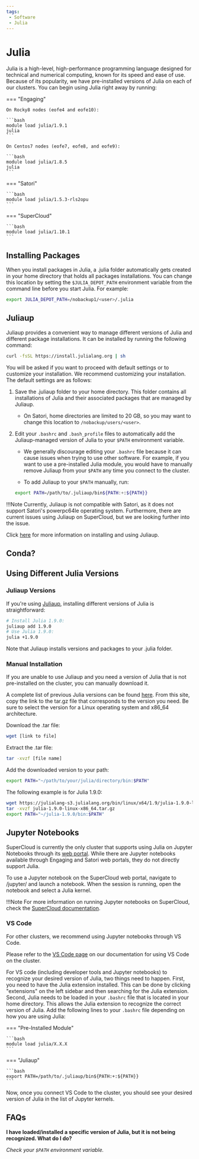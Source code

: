 ```yaml
---
tags:
 - Software
 - Julia
---
```


# Julia

Julia is a high-level, high-performance programming language designed for technical and numerical computing, known for its speed and ease of use. Because of its popularity, we have pre-installed versions of Julia on each of our clusters. You can begin using Julia right away by running:

=== "Engaging"

    On Rocky8 nodes (eofe4 and eofe10):

    ```bash
    module load julia/1.9.1
    julia
    ```

    On Centos7 nodes (eofe7, eofe8, and eofe9):

    ```bash
    module load julia/1.8.5
    julia
    ```
    
=== "Satori"

    ```bash
    module load julia/1.5.3-rls2opu
    ```

=== "SuperCloud"

    ```bash
    module load julia/1.10.1
    ```

## Installing Packages

When you install packages in Julia, a .julia folder automatically gets created in your home directory that holds all packages installations. You can change this location by setting the `$JULIA_DEPOT_PATH` environment variable from the command line before you start Julia. For example:

```bash
export JULIA_DEPOT_PATH=/nobackup1/<user>/.julia
```

## Juliaup

Juliaup provides a convenient way to manage different versions of Julia and different package installations. It can be installed by running the following command:

```bash
curl -fsSL https://install.julialang.org | sh
```

You will be asked if you want to proceed with default settings or to customize your installation. We recommend customizing your installation. The default settings are as follows:

1. Save the .juliaup folder to your home directory. This folder contains all installations of Julia and their associated packages that are managed by Juliaup.

    - On Satori, home directories are limited to 20 GB, so you may want to change this location to `/nobackup/users/<user>`.

2. Edit your `.bashrc` and `.bash_profile` files to automatically add the Juliaup-managed version of Julia to your `$PATH` environment variable.

    - We generally discourage editing your `.bashrc` file because it can cause issues when trying to use other software. For example, if you want to use a pre-installed Julia module, you would have to manually remove Juliaup from your `$PATH` any time you connect to the cluster.

    - To add Juliaup to your `$PATH` manually, run:
    ```bash
    export PATH=/path/to/.juliaup/bin${PATH:+:${PATH}}
    ```

!!!Note
    Currently, Juliaup is not compatible with Satori, as it does not support Satori's powerpc64le operating system. Furthermore, there are current issues using Juliaup on SuperCloud, but we are looking further into the issue.

Click [here](https://github.com/JuliaLang/juliaup) for more information on installing and using Juliaup.

## Conda?

## Using Different Julia Versions

### Juliaup Versions

If you're using [Juliaup](#juliaup), installing different versions of Julia is straightforward:

```bash
# Install Julia 1.9.0:
juliaup add 1.9.0
# Use Julia 1.9.0:
julia +1.9.0
```

Note that Juliaup installs versions and packages to your .julia folder.

### Manual Installation

If you are unable to use Juliaup and you need a version of Julia that is not pre-installed on the cluster, you can manually download it.

A complete list of previous Julia versions can be found [here](https://julialang.org/downloads/oldreleases/). From this site, copy the link to the tar.gz file that corresponds to the version you need. Be sure to select the version for a Linux operating system and x86_64 architecture.

Download the .tar file:
```bash
wget [link to file]
```

Extract the .tar file:
```bash
tar -xvzf [file name]
```

Add the downloaded version to your path:
```bash
export PATH="~/path/to/your/julia/directory/bin:$PATH"
```

The following example is for Julia 1.9.0:
```bash
wget https://julialang-s3.julialang.org/bin/linux/x64/1.9/julia-1.9.0-linux-x86_64.tar.gz
tar -xvzf julia-1.9.0-linux-x86_64.tar.gz
export PATH="~/julia-1.9.0/bin:$PATH"
```

## Jupyter Notebooks

SuperCloud is currently the only cluster that supports using Julia on Jupyter Notebooks through its [web portal](https://txe1-portal.mit.edu/). While there are Jupyter notebooks available through Engaging and Satori web portals, they do not directly support Julia.

To use a Jupyter notebook on the SuperCloud web portal, navigate to /jupyter/ and launch a notebook. When the session is running, open the notebook and select a Julia kernel.

!!!Note
    For more information on running Jupyter notebooks on SuperCloud, check the [SuperCloud documentation](https://mit-supercloud.github.io/supercloud-docs/jupyter-notebooks/).

### VS Code

For other clusters, we recommend using Jupyter notebooks through VS Code.

Please refer to the [VS Code page](../recipes/vscode.md) on our documentation for using VS Code on the cluster.

For VS code (including developer tools and Jupyter notebooks) to recognize your desired version of Julia, two things need to happen. First, you need to have the Julia extension installed. This can be done by clicking "extensions" on the left sidebar and then searching for the Julia extension. Second, Julia needs to be loaded in your `.bashrc` file that is located in your home directory. This allows the Julia extension to recognize the correct version of Julia. Add the following lines to your `.bashrc` file depending on how you are using Julia:

=== "Pre-Installed Module"

    ```bash
    module load julia/X.X.X
    ```

=== "Juliaup"

    ```bash
    export PATH=/path/to/.juliaup/bin${PATH:+:${PATH}}
    ```

Now, once you connect VS Code to the cluster, you should see your desired version of Julia in the list of Jupyter kernels.

## FAQs

**I have loaded/installed a specific version of Julia, but it is not being recognized. What do I do?**

*Check your `$PATH` environment variable.*
